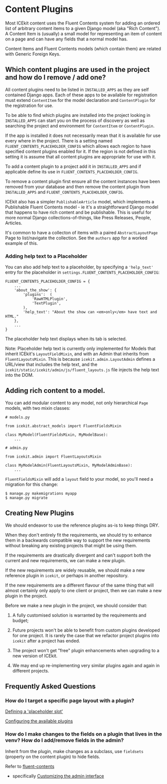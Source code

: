 # Content Plugins

Most ICEkit content uses the Fluent Contents system for adding an ordered
list of arbitrary content items to a given Django model (aka "Rich Content").
A Content Item is (usually) a small model for representing an item of content
on a page and can have any fields that a normal model has.

Content Items and Fluent Contents models (which contain them) are related with
Generic Foreign Keys.

## Which content plugins are used in the project and how do I remove / add one?

All content plugins need to be listed in `INSTALLED_APPS` as they are self
contained Django apps. Each of these apps to be available for registration must
extend `ContentItem` for the model declaration and `ContentPlugin` for the
registration for use.

To be able to find which plugins are installed into the project looking in
`INSTALLED_APPS` can start you on the process of discovery as well as searching
the project and environment for `ContentItem` or `ContentPlugin`.

If the app is installed it does not necessarily mean that it is available for
use every where in the project. There is a setting named
`FLUENT_CONTENTS_PLACEHOLDER_CONFIG` which allows each region to have
specified content plugins enabled for it. If the region is not defined in
this setting it is assume that all content plugins are appropriate for use
with it.

To add a content plugin to a project add it in `INSTALLED_APPS` and if
applicable define its use in `FLUENT_CONTENTS_PLACEHOLDER_CONFIG`.

To remove a content plugin first ensure all the content instances have been
removed from your database and then remove the content plugin from
`INSTALLED_APPS` and `FLUENT_CONTENTS_PLACEHOLDER_CONFIG`.

ICEkit also has a simpler `PublishableArticle` model, which implements a
Publishable Fluent Contents model - ie it's a straightforward Django model
that happens to have rich content and be publishable. This is useful for more
 normal Django collections-of-things, like Press Releases, People, Articles.

It's common to have a collecton of items with a paired `AbstractLayoutPage`
Page to list/navigate the collection. See the `authors` app for a worked
example of this.

### Adding help text to a Placeholder

You can also add help text to a placeholder, by specifying a `'help_text'`
entry for the placeholder in `settings.FLUENT_CONTENTS_PLACEHOLDER_CONFIG`:

    FLUENT_CONTENTS_PLACEHOLDER_CONFIG = {
        ...
        'about_the_show': {
            'plugins':  (
                'RawHTMLPlugin',
                'TextPlugin',
            ),
            'help_text': "About the show can <em>only</em> have text and HTML."
        },
        ...
    }

The placeholder help text displays when its tab is selected.

Note: Placeholder help text is currently only implemented for Models that
inherit ICEkit's `LayoutFieldMixin`, and with an Admin that inherits from
`FluentLayoutsMixin`. This is because `icekit.admin.LayoutAdmin` defines a
URL/view that includes the help text, and the
`icekit/static/icekit/admin/js/fluent_layouts.js` file injects the help text
into the DOM.

## Adding rich content to a model.

You can add modular content to any model, not only hierarchical `Page` models,
with two mixin classes:

    # models.py

    from icekit.abstract_models import FluentFieldsMixin

    class MyModel(FluentFieldsMixin, MyModelBase):
        ...

    # admin.py

    from icekit.admin import FluentLayoutsMixin

    class MyModelAdmin(FluentLayoutsMixin, MyModelAdminBase):
        ...

`FluentFieldsMixin` will add a `layout` field to your model, so you'll need a
migration for this change:

    $ manage.py makemigrations myapp
    $ manage.py migrate

## Creating New Plugins

We should endeavor to use the reference plugins as-is to keep things DRY.

When they don't entirely fit the requirements, we should try to enhance them in
a backwards compatible way to support the new requirements without breaking any
existing projects that might be using them.

If the requirements are drastically divergent and can't support both the
current and new requirements, we can make a new plugin.

If the new requirements are widely reusable, we should make a
new reference plugin in `icekit`, or perhaps in another repository.

If the new requirements are a different flavour of the same thing that will
almost certainly only apply to one client or project, then we can make a new
plugin in the project.

Before we make a new plugin in the project, we should consider that:

 1. A fully customised solution is warranted by the requirements and budget;

 2. Future projects won't be able to benefit from custom plugins developed for
    one project. It is rarely the case that we refactor project plugins into
    `icekit` after a project has ended.

 3. The project won't get "free" plugin enhancements when upgrading to a new
    version of ICEkit.

 4. We may end up re-implementing very similar plugins again and again in
    different projects.

## Frequently Asked Questions

### How do I target a specific page layout with a plugin?

[Defining a 'placeholder slot'](https://django-fluent-contents.readthedocs.org/en/latest/templatetags.html#cms-page-placeholders)

[Configuring the available plugins](https://django-fluent-contents.readthedocs.org/en/latest/configuration.html#configuration)

### How do I make changes to the fields on a plugin that lives in the venv? How do I add/remove fields in the admin?

Inherit from the plugin, make changes as a subclass, use `fieldsets`
(property on the content plugin) to hide fields.

Refer to [fluent-contents](https://django-fluent-contents.readthedocs.org/en/latest/index.html)
 - specifically [Customizing the admin interface](https://django-fluent-contents.readthedocs.org/en/latest/newplugins/admin.html)
